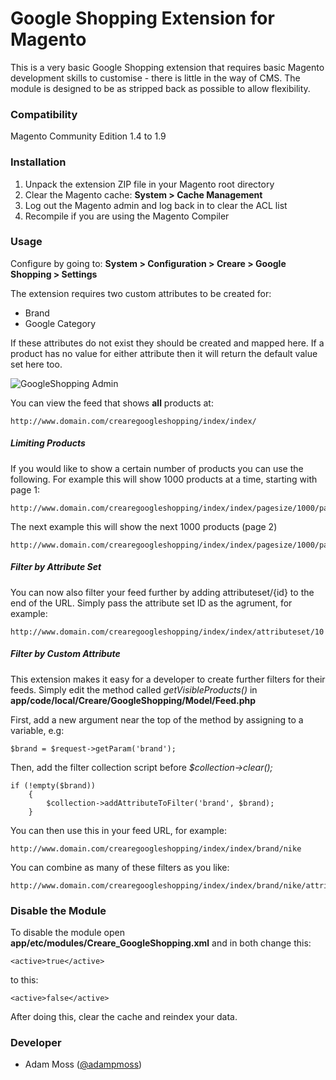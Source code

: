 # Google Shopping Extension for Magento

This is a very basic Google Shopping extension that requires basic Magento development skills to customise - there is little in the way of CMS. The module is designed to be as stripped back as possible to allow flexibility.

### Compatibility

Magento Community Edition 1.4 to 1.9

### Installation

1. Unpack the extension ZIP file in your Magento root directory
2. Clear the Magento cache: **System > Cache Management**
3. Log out the Magento admin and log back in to clear the ACL list
4. Recompile if you are using the Magento Compiler

### Usage

Configure by going to: **System > Configuration > Creare > Google Shopping > Settings**

The extension requires two custom attributes to be created for:

- Brand
- Google Category

If these attributes do not exist they should be created and mapped here. If a product has no value for either attribute then it will return the default value set here too.

![GoogleShopping Admin](https://github.com/adampmoss/GoogleShopping/blob/master/screenshot.png)

You can view the feed that shows **all** products at:

    http://www.domain.com/crearegoogleshopping/index/index/

##### Limiting Products

If you would like to show a certain number of products you can use the following. For example this will show 1000 products at a time, starting with page 1:

    http://www.domain.com/crearegoogleshopping/index/index/pagesize/1000/page/1

The next example this will show the next 1000 products (page 2)

    http://www.domain.com/crearegoogleshopping/index/index/pagesize/1000/page/2

##### Filter by Attribute Set

You can now also filter your feed further by adding attributeset/{id} to the end of the URL. Simply pass the attribute set ID as the agrument, for example:

    http://www.domain.com/crearegoogleshopping/index/index/attributeset/10

##### Filter by Custom Attribute

This extension makes it easy for a developer to create further filters for their feeds. Simply edit the method called *getVisibleProducts()* in **app/code/local/Creare/GoogleShopping/Model/Feed.php**

First, add a new argument near the top of the method by assigning to a variable, e.g:

    $brand = $request->getParam('brand');

Then, add the filter collection script before *$collection->clear();*

    if (!empty($brand))
        {
            $collection->addAttributeToFilter('brand', $brand);
        }

You can then use this in your feed URL, for example:

    http://www.domain.com/crearegoogleshopping/index/index/brand/nike

You can combine as many of these filters as you like:

    http://www.domain.com/crearegoogleshopping/index/index/brand/nike/attributeset/10/pagesize/1000/page/2

### Disable the Module

To disable the module open **app/etc/modules/Creare_GoogleShopping.xml** and in both change this:

    <active>true</active>

to this:

    <active>false</active>

After doing this, clear the cache and reindex your data.

### Developer

- Adam Moss ([@adampmoss](https://twitter.com/adampmoss))
